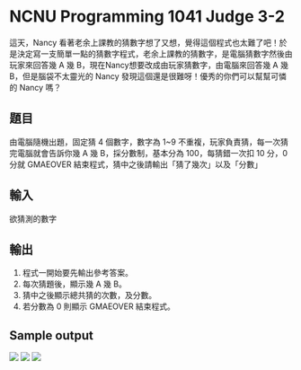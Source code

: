 ﻿# NCNU Programming 1041 Judge 3-2

這天，Nancy 看著老余上課教的猜數字想了又想，覺得這個程式也太難了吧！於是決定寫一支簡單一點的猜數字程式，老余上課教的猜數字，是電腦猜數字然後由玩家來回答幾 A 幾 B，現在Nancy想要改成由玩家猜數字，由電腦來回答幾 A 幾 B，但是腦袋不太靈光的 Nancy 發現這個還是很難呀！優秀的你們可以幫幫可憐的 Nancy 嗎？

## 題目

由電腦隨機出題，固定猜 4 個數字，數字為 1~9 不重複，玩家負責猜，每一次猜完電腦就會告訴你幾 A 幾 B，採分數制，基本分為 100，每猜錯一次扣 10 分，0 分就 GMAEOVER 結束程式，猜中之後請輸出「猜了幾次」以及「分數」

## 輸入

欲猜測的數字

## 輸出

1)  程式一開始要先輸出參考答案。
2)  每次猜題後，顯示幾 A 幾 B。
3)  猜中之後顯示總共猜的次數，及分數。
4)  若分數為 0 則顯示 GMAEOVER 結束程式。

## Sample output

![](https://i.imgur.com/9kKjOeP.png)
![](https://i.imgur.com/6XrTaeH.png)
![](https://i.imgur.com/9dJmSsU.png)

